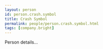 ```yaml
---
layout: person
id: person.crash.symbol
title: Crash Symbol
permalink: people/person.crash.symbol.html
tags: [company.bright]
---
```


Person details...